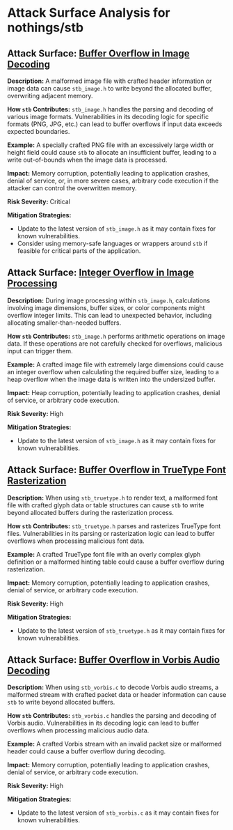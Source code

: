 # Attack Surface Analysis for nothings/stb

## Attack Surface: [Buffer Overflow in Image Decoding](./attack_surfaces/buffer_overflow_in_image_decoding.md)

**Description:** A malformed image file with crafted header information or image data can cause `stb_image.h` to write beyond the allocated buffer, overwriting adjacent memory.

**How `stb` Contributes:** `stb_image.h` handles the parsing and decoding of various image formats. Vulnerabilities in its decoding logic for specific formats (PNG, JPG, etc.) can lead to buffer overflows if input data exceeds expected boundaries.

**Example:** A specially crafted PNG file with an excessively large width or height field could cause `stb` to allocate an insufficient buffer, leading to a write out-of-bounds when the image data is processed.

**Impact:** Memory corruption, potentially leading to application crashes, denial of service, or, in more severe cases, arbitrary code execution if the attacker can control the overwritten memory.

**Risk Severity:** Critical

**Mitigation Strategies:**
*   Update to the latest version of `stb_image.h` as it may contain fixes for known vulnerabilities.
*   Consider using memory-safe languages or wrappers around `stb` if feasible for critical parts of the application.

## Attack Surface: [Integer Overflow in Image Processing](./attack_surfaces/integer_overflow_in_image_processing.md)

**Description:** During image processing within `stb_image.h`, calculations involving image dimensions, buffer sizes, or color components might overflow integer limits. This can lead to unexpected behavior, including allocating smaller-than-needed buffers.

**How `stb` Contributes:** `stb_image.h` performs arithmetic operations on image data. If these operations are not carefully checked for overflows, malicious input can trigger them.

**Example:** A crafted image file with extremely large dimensions could cause an integer overflow when calculating the required buffer size, leading to a heap overflow when the image data is written into the undersized buffer.

**Impact:** Heap corruption, potentially leading to application crashes, denial of service, or arbitrary code execution.

**Risk Severity:** High

**Mitigation Strategies:**
*   Update to the latest version of `stb_image.h` as it may contain fixes for known vulnerabilities.

## Attack Surface: [Buffer Overflow in TrueType Font Rasterization](./attack_surfaces/buffer_overflow_in_truetype_font_rasterization.md)

**Description:** When using `stb_truetype.h` to render text, a malformed font file with crafted glyph data or table structures can cause `stb` to write beyond allocated buffers during the rasterization process.

**How `stb` Contributes:** `stb_truetype.h` parses and rasterizes TrueType font files. Vulnerabilities in its parsing or rasterization logic can lead to buffer overflows when processing malicious font data.

**Example:** A crafted TrueType font file with an overly complex glyph definition or a malformed hinting table could cause a buffer overflow during rasterization.

**Impact:** Memory corruption, potentially leading to application crashes, denial of service, or arbitrary code execution.

**Risk Severity:** High

**Mitigation Strategies:**
*   Update to the latest version of `stb_truetype.h` as it may contain fixes for known vulnerabilities.

## Attack Surface: [Buffer Overflow in Vorbis Audio Decoding](./attack_surfaces/buffer_overflow_in_vorbis_audio_decoding.md)

**Description:** When using `stb_vorbis.c` to decode Vorbis audio streams, a malformed stream with crafted packet data or header information can cause `stb` to write beyond allocated buffers.

**How `stb` Contributes:** `stb_vorbis.c` handles the parsing and decoding of Vorbis audio. Vulnerabilities in its decoding logic can lead to buffer overflows when processing malicious audio data.

**Example:** A crafted Vorbis stream with an invalid packet size or malformed header could cause a buffer overflow during decoding.

**Impact:** Memory corruption, potentially leading to application crashes, denial of service, or arbitrary code execution.

**Risk Severity:** High

**Mitigation Strategies:**
*   Update to the latest version of `stb_vorbis.c` as it may contain fixes for known vulnerabilities.


